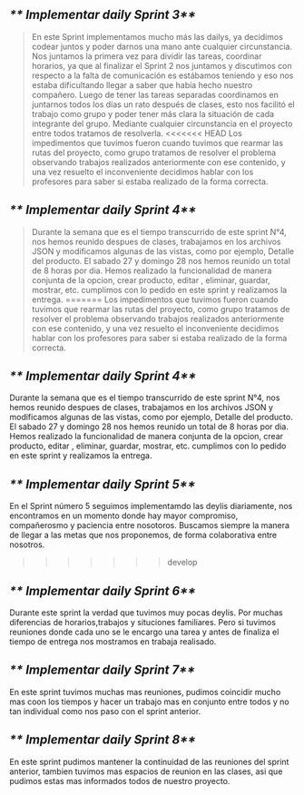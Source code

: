  ## _** Implementar daily Sprint 3**_

>En este Sprint implementamos mucho más las dailys, ya decidimos codear juntos y poder darnos una mano ante cualquier circunstancia. Nos juntamos  la primera vez para dividir las tareas, coordinar horarios, ya que al finalizar el Sprint 2 nos juntamos y discutimos con respecto a la falta de comunicación es estábamos teniendo y eso nos estaba dificultando llegar a saber que había hecho nuestro compañero. 
Luego de tener las tareas separadas  coordinamos en juntarnos todos los días un rato después de clases, esto nos facilitó el trabajo como grupo y poder tener más clara la situación de cada integrante del grupo. Mediante cualquier circunstancia en el proyecto entre todos tratamos de resolverla. 
<<<<<<< HEAD
Los impedimentos que tuvimos fueron cuando tuvimos que rearmar las rutas del proyecto, como grupo tratamos de resolver el problema observando trabajos realizados anteriormente con ese contenido, y una vez resuelto el inconveniente decidimos hablar con los profesores para saber si estaba realizado de la forma correcta. 

 ## _** Implementar daily Sprint 4**_

 >Durante la semana que es el tiempo transcurrido de este sprint N°4, nos hemos reunido despues de clases, trabajamos en los archivos JSON y modificamos algunas de las vistas, como por ejemplo, Detalle del producto.
 >El sabado 27 y domingo 28 nos hemos reunido un total de 8 horas por dia. Hemos realizado la funcionalidad de manera conjunta de la opcion, crear producto, editar , eliminar, guardar, mostrar, etc. cumplimos con lo pedido en este sprint y realizamos la entrega.
=======
Los impedimentos que tuvimos fueron cuando tuvimos que rearmar las rutas del proyecto, como grupo tratamos de resolver el problema observando trabajos realizados anteriormente con ese contenido, y una vez resuelto el inconveniente decidimos hablar con los profesores para saber si estaba realizado de la forma correcta.  

## _** Implementar daily Sprint 4**_

Durante la semana que es el tiempo transcurrido de este sprint N°4, nos hemos reunido despues de clases, trabajamos en los archivos JSON y modificamos algunas de las vistas, como por ejemplo, Detalle del producto. El sabado 27 y domingo 28 nos hemos reunido un total de 8 horas por dia. Hemos realizado la funcionalidad de manera conjunta de la opcion, crear producto, editar , eliminar, guardar, mostrar, etc. cumplimos con lo pedido en este sprint y realizamos la entrega.

 ## _** Implementar daily Sprint 5**_

 En el Sprint número 5 seguimos implementamdo las deylis diariamente, nos encontramos en un momento donde hay mayor compromiso, compañerosmo y paciencia entre nosotoros.
 Buscamos siempre la manera de llegar a las metas que nos proponemos, de forma colaborativa entre nosotros.
>>>>>>> develop


 ## _** Implementar daily Sprint 6**_
Durante este sprint la verdad que tuvimos muy pocas deylis. Por muchas diferencias de horarios,trabajos y situciones familiares. Pero si tuvimos reuniones donde cada uno se le encargo una tarea y antes de finaliza el tiempo de entrega nos mostramos en trabaja realisado.

 ## _** Implementar daily Sprint 7**_
En este sprint tuvimos muchas mas reuniones, pudimos coincidir mucho mas coon los tiempos y hacer un trabajo mas en conjunto entre todos y no tan individual como nos paso con el sprint anterior.  

 ## _** Implementar daily Sprint 8**_

En este sprint pudimos mantener la continuidad de las reuniones del sprint anterior, tambien tuvimos mas espacios de reunion en las clases, asi que pudimos estas mas informados todos de nuestro proyecto.